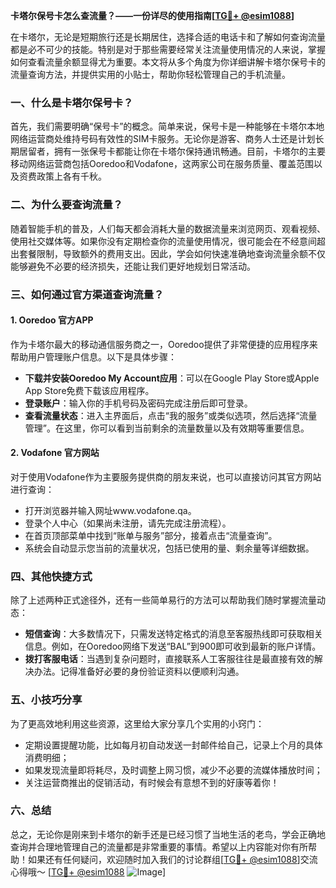 **卡塔尔保号卡怎么查流量？——一份详尽的使用指南[[TG💪+ @esim1088](https://t.me/s/esim1088)]**

在卡塔尔，无论是短期旅行还是长期居住，选择合适的电话卡和了解如何查询流量都是必不可少的技能。特别是对于那些需要经常关注流量使用情况的人来说，掌握如何查看流量余额显得尤为重要。本文将从多个角度为你详细讲解卡塔尔保号卡的流量查询方法，并提供实用的小贴士，帮助你轻松管理自己的手机流量。

### 一、什么是卡塔尔保号卡？

首先，我们需要明确“保号卡”的概念。简单来说，保号卡是一种能够在卡塔尔本地网络运营商处维持号码有效性的SIM卡服务。无论你是游客、商务人士还是计划长期居留者，拥有一张保号卡都能让你在卡塔尔保持通讯畅通。目前，卡塔尔的主要移动网络运营商包括Ooredoo和Vodafone，这两家公司在服务质量、覆盖范围以及资费政策上各有千秋。

### 二、为什么要查询流量？

随着智能手机的普及，人们每天都会消耗大量的数据流量来浏览网页、观看视频、使用社交媒体等。如果你没有定期检查你的流量使用情况，很可能会在不经意间超出套餐限制，导致额外的费用支出。因此，学会如何快速准确地查询流量余额不仅能够避免不必要的经济损失，还能让我们更好地规划日常活动。

### 三、如何通过官方渠道查询流量？

#### 1. Ooredoo 官方APP

作为卡塔尔最大的移动通信服务商之一，Ooredoo提供了非常便捷的应用程序来帮助用户管理账户信息。以下是具体步骤：

- **下载并安装Ooredoo My Account应用**：可以在Google Play Store或Apple App Store免费下载该应用程序。
- **登录账户**：输入你的手机号码及密码完成注册后即可登录。
- **查看流量状态**：进入主界面后，点击“我的服务”或类似选项，然后选择“流量管理”。在这里，你可以看到当前剩余的流量数量以及有效期等重要信息。

#### 2. Vodafone 官方网站

对于使用Vodafone作为主要服务提供商的朋友来说，也可以直接访问其官方网站进行查询：

- 打开浏览器并输入网址www.vodafone.qa。
- 登录个人中心（如果尚未注册，请先完成注册流程）。
- 在首页顶部菜单中找到“账单与服务”部分，接着点击“流量查询”。
- 系统会自动显示您当前的流量状况，包括已使用的量、剩余量等详细数据。

### 四、其他快捷方式

除了上述两种正式途径外，还有一些简单易行的方法可以帮助我们随时掌握流量动态：

- **短信查询**：大多数情况下，只需发送特定格式的消息至客服热线即可获取相关信息。例如，在Ooredoo网络下发送“BAL”到900即可收到最新的账户详情。
- **拨打客服电话**：当遇到复杂问题时，直接联系人工客服往往是最直接有效的解决办法。记得准备好必要的身份验证资料以便顺利沟通。

### 五、小技巧分享

为了更高效地利用这些资源，这里给大家分享几个实用的小窍门：

- 定期设置提醒功能，比如每月初自动发送一封邮件给自己，记录上个月的具体消费明细；
- 如果发现流量即将耗尽，及时调整上网习惯，减少不必要的流媒体播放时间；
- 关注运营商推出的促销活动，有时候会有意想不到的好康等着你！

### 六、总结

总之，无论你是刚来到卡塔尔的新手还是已经习惯了当地生活的老鸟，学会正确地查询并合理地管理自己的流量都是非常重要的事情。希望以上内容能对你有所帮助！如果还有任何疑问，欢迎随时加入我们的讨论群组[[TG💪+ @esim1088](https://t.me/s/esim1088)]交流心得哦～ [[TG💪+ @esim1088](https://t.me/s/esim1088) ![Image](https://i.postimg.cc/4NQfJmqS/Snipaste-2025-05-13-00-14-12.png)]